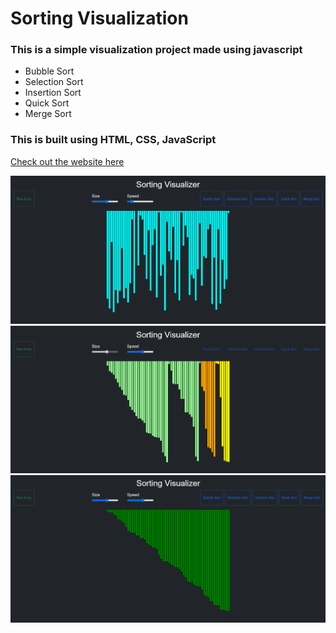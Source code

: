 # Sorting Visualization
### This is a simple visualization project made using javascript 
- Bubble Sort 
- Selection Sort
- Insertion Sort
- Quick Sort
- Merge Sort

### This is built using HTML, CSS, JavaScript <br/>

[Check out the website here]([https://abhishekprakash5.github.io/Sorting-Visualization/])

<img src="img1.png"> <br/>
<img src="img2.png"> <br/>
<img src="img3.png"> <br/>
